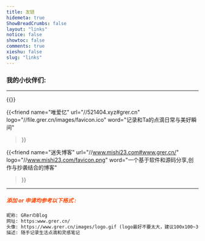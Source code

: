 ```yaml
---
title: 友链
hidemeta: true
ShowBreadCrumbs: false
layout: "links"
notice: false
showtoc: false
comments: true
xieshu: false
slug: "links"
---
```


### **我的小伙伴们:**
<hr />
{{<friend
name="故人笔记" url="#"
logo="//grer.cn/images/favicon.ico" 
word="随手记录生活点滴和灵感笔记"
>}}

{{<friend
name="唯爱忆" url="//521404.xyz#grer.cn"
logo="//file.grer.cn/images/favicon.ico" 
word="记录和Ta的点滴日常与美好瞬间"
>}}

{{<friend
name="迷失博客" url="//www.mishi23.com#www.grer.cn/" 
logo="//www.mishi23.com/favicon.png" 
word="一个基于软件和源码分享,创作与抄袭结合的博客"
>}}

<hr />
<h5 style="color: #FF4500;">添加 or 申请均参考以下格式 :</h5>

```html
昵称: GRerのBlog
网址: https:www.grer.cn/
头像: https://www.grer.cn/images/logo.gif (logo最好不要太大，建议100x100~300x300)
描述: 随手记录生活点滴和灵感笔记
```
